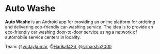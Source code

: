 # Auto Washe

**Auto Washe** is an Android app for providing an online platform for ordering and delivering eco-friendly car-washing service.
The idea is to provide an eco-friendly car washing door-to-door service using a network of automobile service centers in locality.

Team: @[vudaykumar](https://github.com/vudaykumar), @[Harika1426](https://github.com/Harika1426), @[sriharsha2000](https://github.com/sriharsha2000)
